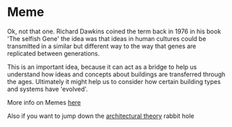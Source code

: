 # Meme
Ok, not that one. Richard Dawkins coined the term back in 1976 in his book 'The selfish Gene' the idea was that ideas in human cultures could be transmitted in a similar but different way to the way that genes are replicated between generations.

This is an important idea, because it can act as a bridge to help us understand how ideas and concepts about buildings are transferred through the ages. Ultimately it might help us to consider how certain building types and systems have 'evolved'.

More info on Memes [here](https://en.wikipedia.org/wiki/Meme)

Also if you want to jump down the [architectural theory](https://www.google.dk/books/edition/A_Theory_of_Architecture/FV_0_RHD4cQC?hl=en) rabbit hole

